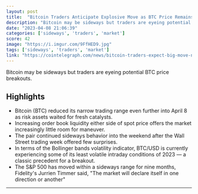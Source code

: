 ```yaml
---
layout: post
title:  "Bitcoin Traders Anticipate Explosive Move as BTC Price Remains Stuck in Narrow Range"
description: "Bitcoin may be sideways but traders are eyeing potential BTC price breakouts."
date: "2023-04-08 21:06:39"
categories: ['sideways', 'traders', 'market']
score: 42
image: "https://i.imgur.com/9FfHED9.jpg"
tags: ['sideways', 'traders', 'market']
link: "https://cointelegraph.com/news/bitcoin-traders-expect-big-move-next-as-btc-price-flatlines-at-28k"
---
```


Bitcoin may be sideways but traders are eyeing potential BTC price breakouts.

## Highlights

- Bitcoin (BTC) reduced its narrow trading range even further into April 8 as risk assets waited for fresh catalysts.
- Increasing order book liquidity either side of spot price offers the market increasingly little room for maneuver.
- The pair continued sideways behavior into the weekend after the Wall Street trading week offered few surprises.
- In terms of the Bollinger bands volatility indicator, BTC/USD is currently experiencing some of its least volatile intraday conditions of 2023 — a classic precedent for a breakout.
- The S&P 500 has moved within a sideways range for nine months, Fidelity's Jurrien Timmer said, "The market will declare itself in one direction or another"

---
